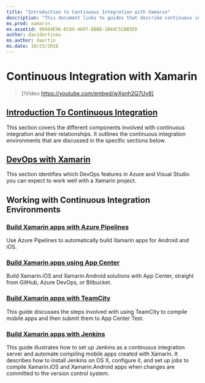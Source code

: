 ```yaml
---
title: "Introduction to Continuous Integration with Xamarin"
description: "This document links to guides that describe continuous integration with Xamarin. Linked content provides an overview of continuous integration and discusses App Center Build, TeamCity, and Jenkins."
ms.prod: xamarin
ms.assetid: 99484E96-DC69-4697-8BBB-1B44C5CBB5ED
author: davidortinau
ms.author: daortin
ms.date: 10/23/2018
---
```


# Continuous Integration with Xamarin

> [!Video https://youtube.com/embed/wXgnh2Q7Uv8]

## [Introduction To Continuous Integration](~/tools/ci/intro-to-ci.md)

This section covers the different components involved with continuous integration and their relationships. It outlines the continuous integration environments that are discussed in the specific sections below.

## [DevOps with Xamarin](~/tools/ci/devops.md)

This section identifies which DevOps features in Azure and Visual Studio you can expect to work well with a Xamarin project.

## Working with Continuous Integration Environments

### [Build Xamarin apps with Azure Pipelines](https://docs.microsoft.com/azure/devops/pipelines/languages/xamarin/)

Use Azure Pipelines to automatically build Xamarin apps for Android and iOS.

### [Build Xamarin apps using App Center](https://docs.microsoft.com/appcenter/build/xamarin/)

Build Xamarin.iOS and Xamarin.Android solutions with App Center, straight from GitHub, Azure DevOps, or Bitbucket.

### [Build Xamarin apps with TeamCity](~/tools/ci/teamcity.md)

This guide discusses the steps involved with using TeamCity to compile mobile apps and then submit them to App Center Test.

### [Build Xamarin apps with Jenkins](~/tools/ci/jenkins-walkthrough.md)

This guide illustrates how to set up Jenkins as a continuous integration server and automate compiling mobile apps created with Xamarin. It describes how to install Jenkins on OS X, configure it, and set up jobs to compile Xamarin.iOS and Xamarin.Android apps when changes are committed to the version control system.
